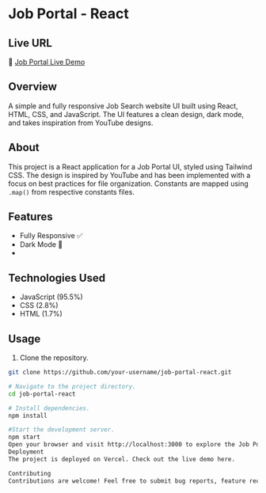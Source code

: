 # Job Portal - React



## Live URL

🔗 [Job Portal Live Demo](https://jobportal-three.vercel.app/)

## Overview

A simple and fully responsive Job Search website UI built using React, HTML, CSS, and JavaScript. The UI features a clean design, dark mode, and takes inspiration from YouTube designs.


## About

This project is a React application for a Job Portal UI, styled using Tailwind CSS. The design is inspired by YouTube and has been implemented with a focus on best practices for file organization. Constants are mapped using `.map()` from respective constants files.

## Features

- Fully Responsive ✅
- Dark Mode 👀
- <add more features as needed>

## Technologies Used

- JavaScript (95.5%)
- CSS (2.8%)
- HTML (1.7%)

## Usage

1. Clone the repository.

```bash
git clone https://github.com/your-username/job-portal-react.git

# Navigate to the project directory.
cd job-portal-react

# Install dependencies.
npm install

#Start the development server.
npm start
Open your browser and visit http://localhost:3000 to explore the Job Portal UI.
Deployment
The project is deployed on Vercel. Check out the live demo here.

Contributing
Contributions are welcome! Feel free to submit bug reports, feature requests, or pull requests. Please follow our contribution guidelines.
